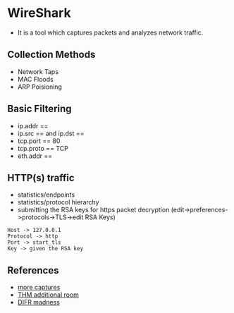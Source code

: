 # WireShark
- It is a tool which captures packets and analyzes network traffic.

## Collection Methods
- Network Taps
- MAC Floods
- ARP Poisioning

## Basic Filtering
- ip.addr == <ip-address>
- ip.src == <src-ip-address> and ip.dst == <dst-ip-address>
- tcp.port == 80
- tcp.proto == TCP
- eth.addr == <mac-address>

## HTTP(s) traffic
- statistics/endpoints
- statistics/protocol hierarchy
- submitting the RSA keys for https packet decryption (edit->preferences->protocols->TLS->edit RSA Keys)
```
Host -> 127.0.0.1
Protocol -> http
Port -> start_tls
Key -> given the RSA key
```

## References
- [more captures](https://wiki.wireshark.org/SampleCaptures)
- [THM additional room](https://tryhackme.com/room/overpass2hacked)
- [DIFR madness](https://dfirmadness.com/case-001-pcap-analysis/)
